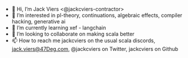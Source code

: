 - 👋 Hi, I’m Jack Viers <@jackcviers-contractor>
- 👀 I’m interested in pl-theory, continuations, algebraic effects, compiler hacking, generative ai
- 🌱 I’m currently learning xef - langchain
- 💞️ I’m looking to collaborate on making scala better
- 📫 How to reach me jackcviers on the usual scala discords, jack.viers@47Deg.com, @jackcviers on Twitter, jackcviers on Github

<!---
jackcviers-contractor/jackcviers-contractor is a ✨ special ✨ repository because its `README.md` (this file) appears on your GitHub profile.
You can click the Preview link to take a look at your changes.
--->
